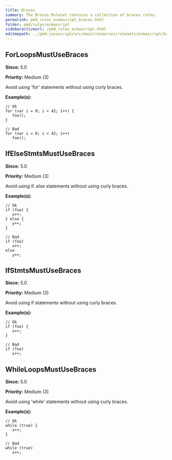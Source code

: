 ```yaml
---
title: Braces
summary: The Braces Ruleset contains a collection of braces rules.
permalink: pmd_rules_ecmascript_braces.html
folder: pmd/rules/ecmascript
sidebaractiveurl: /pmd_rules_ecmascript.html
editmepath: ../pmd-javascript/src/main/resources/rulesets/ecmascript/braces.xml
---
```

## ForLoopsMustUseBraces
**Since:** 5.0

**Priority:** Medium (3)

Avoid using 'for' statements without using curly braces.

**Example(s):**
```
// Ok
for (var i = 0; i < 42; i++) {
   foo();
}

// Bad
for (var i = 0; i < 42; i++)
   foo();
```

## IfElseStmtsMustUseBraces
**Since:** 5.0

**Priority:** Medium (3)

Avoid using if..else statements without using curly braces.

**Example(s):**
```
// Ok
if (foo) {
   x++;
} else {
   y++;
}

// Bad
if (foo)
   x++;
else
   y++;
```

## IfStmtsMustUseBraces
**Since:** 5.0

**Priority:** Medium (3)

Avoid using if statements without using curly braces.

**Example(s):**
```
// Ok
if (foo) {
   x++;
}

// Bad
if (foo)
   x++;
```

## WhileLoopsMustUseBraces
**Since:** 5.0

**Priority:** Medium (3)

Avoid using 'while' statements without using curly braces.

**Example(s):**
```
// Ok
while (true) {
   x++;
}

// Bad
while (true)
   x++;
```


